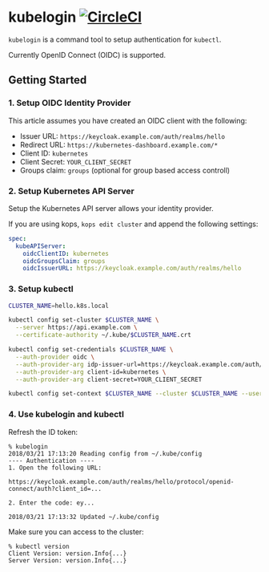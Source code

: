 # kubelogin [![CircleCI](https://circleci.com/gh/int128/kubelogin.svg?style=shield)](https://circleci.com/gh/int128/kubelogin)

`kubelogin` is a command tool to setup authentication for `kubectl`.

Currently OpenID Connect (OIDC) is supported.

## Getting Started

### 1. Setup OIDC Identity Provider

This article assumes you have created an OIDC client with the following:

- Issuer URL: `https://keycloak.example.com/auth/realms/hello`
- Redirect URL: `https://kubernetes-dashboard.example.com/*`
- Client ID: `kubernetes`
- Client Secret: `YOUR_CLIENT_SECRET`
- Groups claim: `groups` (optional for group based access controll)

### 2. Setup Kubernetes API Server

Setup the Kubernetes API server allows your identity provider.

If you are using kops, `kops edit cluster` and append the following settings:

```yaml
spec:
  kubeAPIServer:
    oidcClientID: kubernetes
    oidcGroupsClaim: groups
    oidcIssuerURL: https://keycloak.example.com/auth/realms/hello
```

### 3. Setup kubectl

```sh
CLUSTER_NAME=hello.k8s.local

kubectl config set-cluster $CLUSTER_NAME \
  --server https://api.example.com \
  --certificate-authority ~/.kube/$CLUSTER_NAME.crt

kubectl config set-credentials $CLUSTER_NAME \
  --auth-provider oidc \
  --auth-provider-arg idp-issuer-url=https://keycloak.example.com/auth/realms/hello \
  --auth-provider-arg client-id=kubernetes \
  --auth-provider-arg client-secret=YOUR_CLIENT_SECRET

kubectl config set-context $CLUSTER_NAME --cluster $CLUSTER_NAME --user $CLUSTER_NAME
```

### 4. Use kubelogin and kubectl

Refresh the ID token:

```
% kubelogin
2018/03/21 17:13:20 Reading config from ~/.kube/config
---- Authentication ----
1. Open the following URL:

https://keycloak.example.com/auth/realms/hello/protocol/openid-connect/auth?client_id=...

2. Enter the code: ey...

2018/03/21 17:13:32 Updated ~/.kube/config
```

Make sure you can access to the cluster:

```
% kubectl version
Client Version: version.Info{...}
Server Version: version.Info{...}
```
